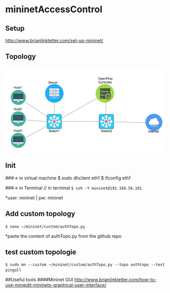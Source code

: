 # mininetAccessControl

## Setup
http://www.brianlinkletter.com/set-up-mininet/

## Topology
![topology](resources/Topology.jpg)

## Init
###-> in virtual machine
$ sudo dhclient eth1
$ ifconfig eth1

###-> in Terminal
// in terminal
`$ ssh -Y mininet@192.168.56.101`

*user: mininet | pw: mininet

## Add custom topology

`$ nano ~/mininet/custom/authTopo.py`

*paste the content of authTopo.py from the github repo

## test custom topologie
`$ sudo mn --custom ~/mininet/custom/authTopo.py --topo authtopo --test pingall`

##Useful tools
####Mininet GUI
http://www.brianlinkletter.com/how-to-use-miniedit-mininets-graphical-user-interface/

